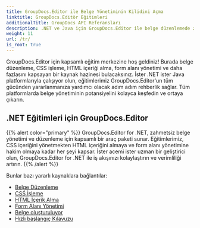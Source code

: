 ```yaml
---
title: GroupDocs.Editor ile Belge Yönetiminin Kilidini Açma
linktitle: GroupDocs.Editör Eğitimleri
additionalTitle: GroupDocs API Referansları
description: .NET ve Java için GroupDocs.Editor ile belge düzenlemede zahmetsizce ustalaşın. İş akışını kolaylaştırın, CSS'yi yönetin, HTML içeriğini alın ve daha fazlasını yapın!
weight: 11
url: /tr/
is_root: true
---
```


GroupDocs.Editor için kapsamlı eğitim merkezine hoş geldiniz! Burada belge düzenleme, CSS işleme, HTML içeriği alma, form alanı yönetimi ve daha fazlasını kapsayan bir kaynak hazinesi bulacaksınız. İster .NET ister Java platformlarıyla çalışıyor olun, eğitimlerimiz GroupDocs.Editor'un tüm gücünden yararlanmanıza yardımcı olacak adım adım rehberlik sağlar. Tüm platformlarda belge yönetiminin potansiyelini kolayca keşfedin ve ortaya çıkarın.


## .NET Eğitimleri için GroupDocs.Editor
{{% alert color="primary" %}}
GroupDocs.Editor for .NET, zahmetsiz belge yönetimi ve düzenleme için kapsamlı bir araç paketi sunar. Eğitimlerimiz, CSS içeriğini yönetmekten HTML içeriğini almaya ve form alanı yönetimine hakim olmaya kadar her şeyi kapsar. İster acemi ister uzman bir geliştirici olun, GroupDocs.Editor for .NET ile iş akışınızı kolaylaştırın ve verimliliği artırın.
{{% /alert %}}

Bunlar bazı yararlı kaynaklara bağlantılar:
 
- [Belge Düzenleme](./net/document-editing/)
- [CSS İşleme](./net/css-handling/)
- [HTML İçerik Alma](./net/html-content-retrieval/)
- [Form Alanı Yönetimi](./net/form-field-management/)
- [Belge oluşturuluyor](./net/document-processing/)
- [Hızlı başlangıç Kılavuzu](./net/quick-start-guide/)